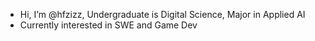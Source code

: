 - Hi, I’m @hfzizz, Undergraduate is Digital Science, Major in Applied AI
- Currently interested in SWE and Game Dev

